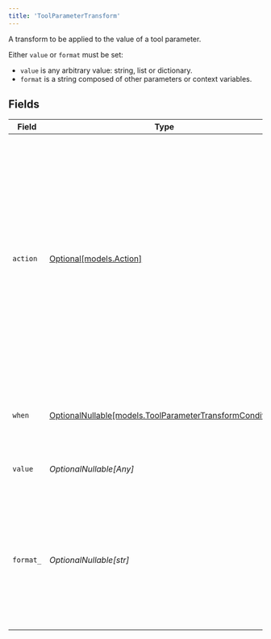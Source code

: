```yaml
---
title: 'ToolParameterTransform'
---
```


A transform to be applied to the value of a tool parameter.

Either `value` or `format` must be set:
- `value` is any arbitrary value: string, list or dictionary.
- `format` is a string composed of other parameters or context variables.


## Fields

| Field                                                                                                                                                                                                                                              | Type                                                                                                                                                                                                                                               | Required                                                                                                                                                                                                                                           | Description                                                                                                                                                                                                                                        |
| -------------------------------------------------------------------------------------------------------------------------------------------------------------------------------------------------------------------------------------------------- | -------------------------------------------------------------------------------------------------------------------------------------------------------------------------------------------------------------------------------------------------- | -------------------------------------------------------------------------------------------------------------------------------------------------------------------------------------------------------------------------------------------------- | -------------------------------------------------------------------------------------------------------------------------------------------------------------------------------------------------------------------------------------------------- |
| `action`                                                                                                                                                                                                                                           | [Optional[models.Action]](../models/action.md)                                                                                                                                                                                                     | FALSE                                                                                                                                                                                                                                 | The action to perform on the tool parameter value: `default` means only set the value (using the `format` field) if the parameter doesn't exist or is empty, `override` means always set the value, and `remove` means remove the parameter value. |
| `when`                                                                                                                                                                                                                                             | [OptionalNullable[models.ToolParameterTransformCondition]](../models/toolparametertransformcondition.md)                                                                                                                                           | FALSE                                                                                                                                                                                                                                 | Only apply the transform if the condition is met.                                                                                                                                                                                                  |
| `value`                                                                                                                                                                                                                                            | *OptionalNullable[Any]*                                                                                                                                                                                                                            | FALSE                                                                                                                                                                                                                                 | The default value to use for the parameter.                                                                                                                                                                                                        |
| `format_`                                                                                                                                                                                                                                          | *OptionalNullable[str]*                                                                                                                                                                                                                            | FALSE                                                                                                                                                                                                                                 | The string value to use for the parameter. The value will be evaluated with the Python `str.format` method, for example, `Hello, {name}!`                                                                                                          |